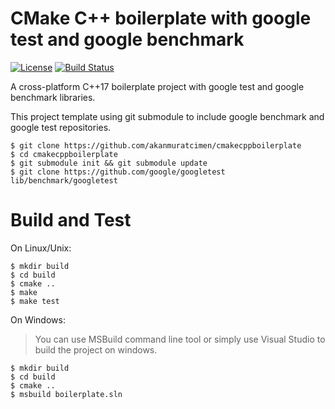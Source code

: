# CMake C++ boilerplate with google test and google benchmark

[![License](https://img.shields.io/badge/License-Apache%202.0-blue.svg)](https://opensource.org/licenses/Apache-2.0) [![Build Status](https://travis-ci.org/akanmuratcimen/cmakecppboilerplate.svg?branch=master)](https://travis-ci.org/akanmuratcimen/cmakecppboilerplate)

A cross-platform C++17 boilerplate project with google test and google benchmark libraries.

This project template using git submodule to include google benchmark and google test repositories.

    $ git clone https://github.com/akanmuratcimen/cmakecppboilerplate
    $ cd cmakecppboilerplate
    $ git submodule init && git submodule update
    $ git clone https://github.com/google/googletest lib/benchmark/googletest

# Build and Test

On Linux/Unix:

    $ mkdir build
    $ cd build
    $ cmake ..
    $ make
    $ make test

On Windows:

> You can use MSBuild command line tool or simply use Visual Studio to build the project on windows.

    $ mkdir build
    $ cd build
    $ cmake ..
    $ msbuild boilerplate.sln
